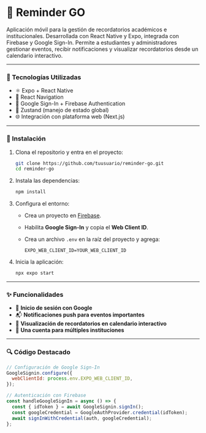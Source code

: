# 📱 Reminder GO

Aplicación móvil para la gestión de recordatorios académicos e institucionales. Desarrollada con React Native y Expo, integrada con Firebase y Google Sign-In. Permite a estudiantes y administradores gestionar eventos, recibir notificaciones y visualizar recordatorios desde un calendario interactivo.

---

### 🧰 Tecnologías Utilizadas

- ⚛️ Expo + React Native  
- 🧭 React Navigation  
- 🔐 Google Sign-In + Firebase Authentication  
- 🧠 Zustand (manejo de estado global)  
- 🌐 Integración con plataforma web (Next.js)

---

### 🚀 Instalación

1. Clona el repositorio y entra en el proyecto:

    ```bash
    git clone https://github.com/tuusuario/reminder-go.git
    cd reminder-go
    ```

2. Instala las dependencias:

    ```bash
    npm install
    ```

3. Configura el entorno:

    - Crea un proyecto en [Firebase](https://console.firebase.google.com/).
    - Habilita **Google Sign-In** y copia el **Web Client ID**.
    - Crea un archivo `.env` en la raíz del proyecto y agrega:

      ```env
      EXPO_WEB_CLIENT_ID=YOUR_WEB_CLIENT_ID
      ```

4. Inicia la aplicación:

    ```bash
    npx expo start
    ```

---

### ✨ Funcionalidades

- 🔐 **Inicio de sesión con Google**
- 📬 **Notificaciones push para eventos importantes**
- 📅 **Visualización de recordatorios en calendario interactivo**
- 👥 **Una cuenta para múltiples instituciones**

---

### 🔍 Código Destacado

```js
// Configuración de Google Sign-In
GoogleSignin.configure({
  webClientId: process.env.EXPO_WEB_CLIENT_ID,
});

// Autenticación con Firebase
const handleGoogleSignIn = async () => {
  const { idToken } = await GoogleSignin.signIn();
  const googleCredential = GoogleAuthProvider.credential(idToken);
  await signInWithCredential(auth, googleCredential);
};
